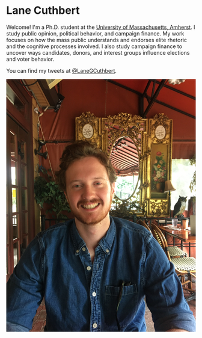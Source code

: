 # Lane Cuthbert
Welcome! I'm a Ph.D. student at the [University of Massachusetts, Amherst](https://polsci.umass.edu/). I study public opinion, political behavior, and campaign finance. My work focuses on how the mass public understands and endorses elite rhetoric and the cognitive processes involved. I also study campaign finance to uncover ways candidates, donors, and interest groups influence elections and voter behavior. 

You can find my tweets at [@LaneGCuthbert](https://twitter.com/LaneGCuthbert). 

![image](profile_pic.JPG)